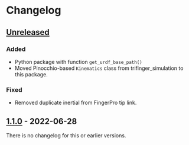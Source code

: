 # Changelog

## [Unreleased]

### Added
- Python package with function `get_urdf_base_path()`
- Moved Pinocchio-based `Kinematics` class from trifinger_simulation to this package.

### Fixed
- Removed duplicate inertial from FingerPro tip link.

## [1.1.0] - 2022-06-28

There is no changelog for this or earlier versions.


[Unreleased]: https://github.com/open-dynamic-robot-initiative/robot_properties_fingers/compare/v1.1.0...HEAD
[1.1.0]: https://github.com/open-dynamic-robot-initiative/robot_properties_fingers/releases/tag/v1.1.0
